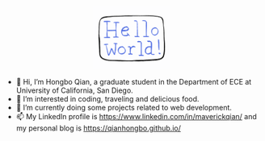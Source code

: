 <p align="center">
  <img src="https://github.com/Qianhongbo/Qianhongbo/blob/main/hello-world.gif" width="30%">
</p>

- 👋 Hi, I’m Hongbo Qian, a graduate student in the Department of ECE at University of California, San Diego. 
- 👀 I’m interested in coding, traveling and delicious food.
- 🌱 I’m currently doing some projects related to web development.
- 📫 My LinkedIn profile is https://www.linkedin.com/in/maverickqian/ and my personal blog is https://qianhongbo.github.io/

<!---
Qianhongbo/Qianhongbo is a ✨ special ✨ repository because its `README.md` (this file) appears on your GitHub profile.
You can click the Preview link to take a look at your changes.
--->
